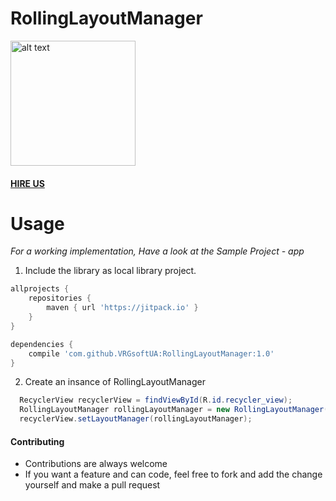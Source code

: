# RollingLayoutManager

<img src="https://github.com/VRGsoftUA/RollingLayoutManager/blob/master/image.gif" alt="alt text" style="width:200;height:200">

#### [HIRE US](http://vrgsoft.net/)

# Usage

*For a working implementation, Have a look at the Sample Project - app*

1. Include the library as local library project.
```gradle
allprojects {
    repositories {
        maven { url 'https://jitpack.io' }
    }
}

dependencies {
    compile 'com.github.VRGsoftUA:RollingLayoutManager:1.0'
}
```
2. Create an insance of RollingLayoutManager
```java
  RecyclerView recyclerView = findViewById(R.id.recycler_view);
  RollingLayoutManager rollingLayoutManager = new RollingLayoutManager(this);
  recyclerView.setLayoutManager(rollingLayoutManager);
```
#### Contributing
* Contributions are always welcome
* If you want a feature and can code, feel free to fork and add the change yourself and make a pull request
